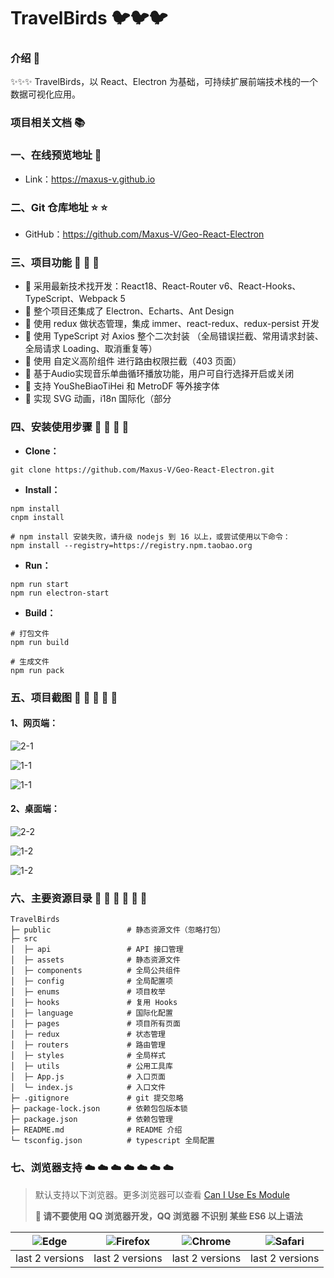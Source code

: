 # TravelBirds 🐦🐦🐦

### 介绍 📖

✨✨✨ TravelBirds，以 React、Electron 为基础，可持续扩展前端技术栈的一个数据可视化应用。

### 项目相关文档 📚

### 一、在线预览地址 👀

- Link：https://maxus-v.github.io

### 二、Git 仓库地址 ⭐ ⭐

- GitHub：https://github.com/Maxus-V/Geo-React-Electron

### 三、项目功能 🔨 🔨 🔨

- 🚀 采用最新技术找开发：React18、React-Router v6、React-Hooks、TypeScript、Webpack 5
- 🚀 整个项目还集成了 Electron、Echarts、Ant Design
- 🚀 使用 redux 做状态管理，集成 immer、react-redux、redux-persist 开发
- 🚀 使用 TypeScript 对 Axios 整个二次封装 （全局错误拦截、常用请求封装、全局请求 Loading、取消重复等）
- 🚀 使用 自定义高阶组件 进行路由权限拦截（403 页面）
- 🚀 基于Audio实现音乐单曲循环播放功能，用户可自行选择开启或关闭
- 🚀 支持 YouSheBiaoTiHei 和 MetroDF 等外接字体
- 🚀 实现 SVG 动画，i18n 国际化（部分

### 四、安装使用步骤 📑 📑 📑 📑

- **Clone：**

```text
git clone https://github.com/Maxus-V/Geo-React-Electron.git
```

- **Install：**

```text
npm install
cnpm install

# npm install 安装失败，请升级 nodejs 到 16 以上，或尝试使用以下命令：
npm install --registry=https://registry.npm.taobao.org
```

- **Run：**

```text
npm run start
npm run electron-start
```

- **Build：**

```text
# 打包文件
npm run build

# 生成文件
npm run pack
```

### 五、项目截图 🌈 🌈 🌈 🌈 🌈

#### 1、网页端：

![2-1](https://github.com/Maxus-V/Geo-React-Electron/blob/main/public/images/2-1.jpeg) 

![1-1](https://github.com/Maxus-V/Geo-React-Electron/blob/main/public/images/1-1.jpeg) 

![1-1](https://github.com/Maxus-V/Geo-React-Electron/blob/main/public/images/1-1.gif) 

#### 2、桌面端：

![2-2](https://github.com/Maxus-V/Geo-React-Electron/blob/main/public/images/2-2.jpeg) 

![1-2](https://github.com/Maxus-V/Geo-React-Electron/blob/main/public/images/1-2.jpeg) 

![1-2](https://github.com/Maxus-V/Geo-React-Electron/blob/main/public/images/1-2.gif) 

### 六、主要资源目录 🌲 🌲 🌲 🌲 🌲 🌲

```text
TravelBirds
├─ public                 # 静态资源文件（忽略打包）
├─ src
│  ├─ api                 # API 接口管理
│  ├─ assets              # 静态资源文件
│  ├─ components          # 全局公共组件
│  ├─ config              # 全局配置项
│  ├─ enums               # 项目枚举
│  ├─ hooks               # 复用 Hooks
│  ├─ language            # 国际化配置
│  ├─ pages               # 项目所有页面
│  ├─ redux               # 状态管理
│  ├─ routers             # 路由管理
│  ├─ styles              # 全局样式
│  ├─ utils               # 公用工具库
│  ├─ App.js              # 入口页面
│  └─ index.js            # 入口文件
├─ .gitignore             # git 提交忽略
├─ package-lock.json      # 依赖包包版本锁
├─ package.json           # 依赖包管理
├─ README.md              # README 介绍
└─ tsconfig.json          # typescript 全局配置
```

### 七、浏览器支持 ☁️ ☁️ ☁️ ☁️ ☁️ ☁️ ☁️

> 默认支持以下浏览器。更多浏览器可以查看 [Can I Use Es Module](https://caniuse.com/?search=ESModule)
>
> **💢 请不要使用 QQ 浏览器开发，QQ 浏览器 不识别 某些 ES6 以上语法**

| ![Edge](https://iamge-1259297738.cos.ap-chengdu.myqcloud.com/md/Edge.png) | ![Firefox](https://iamge-1259297738.cos.ap-chengdu.myqcloud.com/md/Firefox.png) | ![Chrome](https://iamge-1259297738.cos.ap-chengdu.myqcloud.com/md/Chrome.png) | ![Safari](https://iamge-1259297738.cos.ap-chengdu.myqcloud.com/md/Safari.png) |
| :-----------------------------------------------------------------------: | :-----------------------------------------------------------------------------: | :---------------------------------------------------------------------------: | :---------------------------------------------------------------------------: |
|                              last 2 versions                              |                                 last 2 versions                                 |                                last 2 versions                                |                                last 2 versions                                |